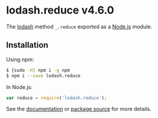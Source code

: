# lodash.reduce v4.6.0

The [lodash](https://lodash.com/) method `_.reduce` exported as a [Node.js](https://nodejs.org/) module.

## Installation

Using npm:
```bash
$ {sudo -H} npm i -g npm
$ npm i --save lodash.reduce
```

In Node.js:
```js
var reduce = require('lodash.reduce');
```

See the [documentation](https://lodash.com/docs#reduce) or [package source](https://github.com/lodash/lodash/raw/branch/branch/4.6.0-npm-packages/lodash.reduce) for more details.
